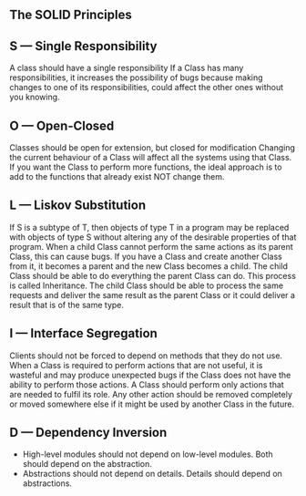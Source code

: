 ## The SOLID Principles

## S — Single Responsibility
A class should have a single responsibility
If a Class has many responsibilities, it increases the possibility of bugs because making changes to one of its responsibilities, could affect the other ones without you knowing.

## O — Open-Closed
Classes should be open for extension, but closed for modification
Changing the current behaviour of a Class will affect all the systems using that Class.
If you want the Class to perform more functions, the ideal approach is to add to the functions that already exist NOT change them.


## L — Liskov Substitution

If S is a subtype of T, then objects of type T in a program may be replaced with objects of type S without altering any of the desirable properties of that program.
When a child Class cannot perform the same actions as its parent Class, this can cause bugs.
If you have a Class and create another Class from it, it becomes a parent and the new Class becomes a child. The child Class should be able to do everything the parent Class can do. This process is called Inheritance.
The child Class should be able to process the same requests and deliver the same result as the parent Class or it could deliver a result that is of the same type.

## I — Interface Segregation
Clients should not be forced to depend on methods that they do not use.
When a Class is required to perform actions that are not useful, it is wasteful and may produce unexpected bugs if the Class does not have the ability to perform those actions.
A Class should perform only actions that are needed to fulfil its role. Any other action should be removed completely or moved somewhere else if it might be used by another Class in the future.

## D — Dependency Inversion
- High-level modules should not depend on low-level modules. Both should depend on the abstraction.
- Abstractions should not depend on details. Details should depend on abstractions.





